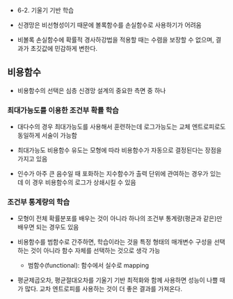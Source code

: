 * 6-2. 기울기 기반 학습

* 신경망은 비선형성이기 때문에 볼록함수를 손실함수로 사용하기가 어려움

* 비볼록 손실함수에 확률적 경사하강법을 적용할 때는 수렴을 보장할 수 없으며, 결과가 초깃값에 민감하게 변한다.

## 비용함수

* 비용함수의 선택은 심층 신경망 설계의 중요한 측면 중 하나

### 최대가능도를 이용한 조건부 확률 학습

* 대다수의 경우 최대가능도를 사용해서 훈련하는데 로그가능도는 교체 엔트로피로도 동일하게 서술이 가능함

* 최대가능도 비용함수 유도는 모형에 따라 비용함수가 자동으로 결정된다는 장점을 가지고 있음

* 인수가 아주 큰 음수일 때 포화하는 지수함수가 출력 단위에 관여하는 경우가 있는데 이 경우 비용함수의 로그가 상쇄시킬 수 있음

### 조건부 통계량의 학습

* 모형이 전체 확률분포를 배우는 것이 아니라 하나의 조건부 통계량(평균과 같은)만 배우면 되는 경우도 있음

* 비용함수를 범함수로 간주하면, 학습이라는 것을 특정 형태의 매개변수 구성을 선택하는 것이 아니라 함수 자체를 선택하는 것으로 생각 가능
    * 범함수(functional): 함수에서 실수로 mapping

* 평균제곱오차, 평균절대오차를 기울기 기반 최적화와 함께 사용하면 성능이 나쁠 때가 많다. 교차 엔트로피를 사용하는 것이 더 좋은 결과를 가져온다.

